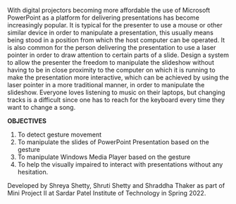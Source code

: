 With digital projectors becoming more affordable the use of Microsoft PowerPoint as a platform for delivering presentations has become increasingly popular. It is typical for the presenter to use a mouse or other similar device in order to manipulate a presentation, this usually means being stood in a position from which the host computer can be operated. It is also common for the person delivering the presentation to use a laser pointer in order to draw attention to certain parts of a slide. Design a system to allow the presenter the freedom to manipulate the slideshow without having to be in close proximity to the computer on which it is running to make the presentation more interactive, which can be achieved by using the laser pointer in a more traditional manner, in order to manipulate the slideshow.  Everyone loves listening to music on their laptops, but changing tracks is a difficult since one has to reach for the keyboard every time they want to change a song. 

**OBJECTIVES**
1. To detect gesture movement 
2. To manipulate the slides of PowerPoint Presentation based on the gesture 
3. To manipulate Windows Media Player based on the gesture
4. To help the visually impaired to interact with presentations without any hesitation.

Developed by Shreya Shetty, Shruti Shetty and Shraddha Thaker as part of Mini Project II at Sardar Patel Institute of Technology in Spring 2022.

